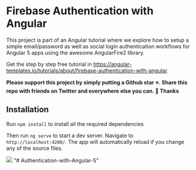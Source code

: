 # Firebase Authentication with Angular

This project is part of an Angular tutorial where we explore how to setup a simple email/password as well as social login authentication workflows for Angular 5 apps using the awesome AngularFire2 library.

Get the step by step free tutorial in https://angular-templates.io/tutorials/about/firebase-authentication-with-angular


**Please support this project by simply putting a Github star ⭐. Share this repo with friends on Twitter and everywhere else you can. 🙏 Thanks**

## Installation

Run `npm install` to install all the required dependencies

Then run `ng serve` to start a dev server.
Navigate to `http://localhost:4200/`. The app will automatically reload if you change any of the source files.


![](https://s3-us-west-2.amazonaws.com/angular-templates/tutorials/firebase-authentication-with-angular/firebase-tutorial-login-screenshot.png)
"# Authentication-with-Angular-5" 
